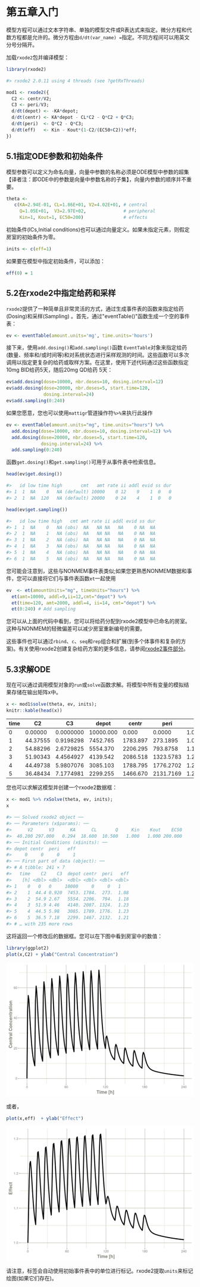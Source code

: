 # 第五章入门

模型方程可以通过文本字符串、单独的模型文件或R表达式来指定。微分方程和代数方程都是允许的。微分方程由`d/dt(var_name) =`指定。不同方程间可以用英文分号分隔开。

加载`rxode2`包并编译模型：

```R
library(rxode2)
```

```R
#> rxode2 2.0.11 using 4 threads (see ?getRxThreads)
```

```R
mod1 <- rxode2({
  C2 <- centr/V2;
  C3 <- peri/V3;
  d/dt(depot) <- -KA*depot;
  d/dt(centr) <- KA*depot - CL*C2 - Q*C2 + Q*C3;
  d/dt(peri)  <- Q*C2 - Q*C3;
  d/dt(eff)   <- Kin - Kout*(1-C2/(EC50+C2))*eff;
})
```

## 5.1指定ODE参数和初始条件

模型参数可以定义为命名向量，向量中参数的名称必须是ODE模型中参数的超集【译者注：即ODE中的参数是向量中参数名称的子集】，向量内参数的顺序并不重要。

```R
theta <- 
   c(KA=2.94E-01, CL=1.86E+01, V2=4.02E+01, # central 
     Q=1.05E+01,  V3=2.97E+02,              # peripheral
     Kin=1, Kout=1, EC50=200)               # effects
```

初始条件(ICs,Initial conditions)也可以通过向量定义。如果未指定元素，则假定房室的初始条件为零。

```R
inits <- c(eff=1)
```

如果要在模型中指定初始条件，可以添加：

```R
eff(0) = 1
```

## 5.2在rxode2中指定给药和采样

`rxode2`提供了一种简单且非常灵活的方式，通过生成事件表的函数来指定给药(Dosing)和采样(Sampling) 。首先，通过"eventTable()"函数生成一个空的事件表：

```R
ev <- eventTable(amount.units='mg', time.units='hours')
```

接下来，使用`add.dosing()`和`add.sampling()`函数 `EventTable`对象来指定给药(数量、频率和/或时间等)和对系统状态进行采样观测的时间。这些函数可以多次调用以指定更复杂的给药或取样方案。在这里，使用下述代码通过这些函数指定10mg BID给药5天，随后20mg QD给药 5天：

```R
ev$add.dosing(dose=10000, nbr.doses=10, dosing.interval=12)
ev$add.dosing(dose=20000, nbr.doses=5, start.time=120,
              dosing.interval=24)
ev$add.sampling(0:240)
```

如果您愿意，您也可以使用`mattigr`管道操作符`%>%`来执行此操作

```R
ev <- eventTable(amount.units="mg", time.units="hours") %>%
  add.dosing(dose=10000, nbr.doses=10, dosing.interval=12) %>%
  add.dosing(dose=20000, nbr.doses=5, start.time=120,
             dosing.interval=24) %>%
  add.sampling(0:240)
```

函数`get.dosing()`和`get.sampling()`可用于从事件表中检索信息。

```R
head(ev$get.dosing())
```

```R
#>   id low time high       cmt   amt rate ii addl evid ss dur
#> 1  1  NA    0   NA (default) 10000    0 12    9    1  0   0
#> 2  1  NA  120   NA (default) 20000    0 24    4    1  0   0
```

```R
head(ev$get.sampling())
```

```R
#>   id low time high   cmt amt rate ii addl evid ss dur
#> 1  1  NA    0   NA (obs)  NA   NA NA   NA    0 NA  NA
#> 2  1  NA    1   NA (obs)  NA   NA NA   NA    0 NA  NA
#> 3  1  NA    2   NA (obs)  NA   NA NA   NA    0 NA  NA
#> 4  1  NA    3   NA (obs)  NA   NA NA   NA    0 NA  NA
#> 5  1  NA    4   NA (obs)  NA   NA NA   NA    0 NA  NA
#> 6  1  NA    5   NA (obs)  NA   NA NA   NA    0 NA  NA
```

您可能会注意到，这些与NONMEM事件表类似;如果您更熟悉NONMEM数据和事件，您可以直接将它们与事件表函数`et`一起使用

```R
ev  <- et(amountUnits="mg", timeUnits="hours") %>%
  et(amt=10000, addl=9,ii=12,cmt="depot") %>%
  et(time=120, amt=2000, addl=4, ii=14, cmt="depot") %>%
  et(0:240) # Add sampling 
```

您可以从上面的代码中看到，您可以将给药分配到rxode2模型中已命名的房室。这种与NONMEM的轻微偏差可以减少房室重新编号的需要。

这些事件也可以通过`rbind`、`c`、`seq`和`rep`组合和扩展(到多个体事件和复杂的方案)。有关使用rxode2创建复杂给药方案的更多信息，请参阅[rxode2事件部分](https://nlmixr2.github.io/rxode2/articles/rxode2-event-types.html)。

## 5.3求解ODE

现在可以通过调用模型对象的`run`或`solve`函数求解。将模型中所有变量的模拟结果存储在输出矩阵x中。

```R
x <- mod1$solve(theta, ev, inits);
knitr::kable(head(x))
```

| time | C2       | C3        | depot     | centr    | peri      | eff      |
| ---- | -------- | --------- | --------- | -------- | --------- | -------- |
| 0    | 0.00000  | 0.0000000 | 10000.000 | 0.000    | 0.0000    | 1.000000 |
| 1    | 44.37555 | 0.9198298 | 7452.765  | 1783.897 | 273.1895  | 1.084664 |
| 2    | 54.88296 | 2.6729825 | 5554.370  | 2206.295 | 793.8758  | 1.180825 |
| 3    | 51.90343 | 4.4564927 | 4139.542  | 2086.518 | 1323.5783 | 1.228914 |
| 4    | 44.49738 | 5.9807076 | 3085.103  | 1788.795 | 1776.2702 | 1.234610 |
| 5    | 36.48434 | 7.1774981 | 2299.255  | 1466.670 | 2131.7169 | 1.214742 |

您也可以求解这模型并创建一个rxode2数据框：

```R
x <- mod1 %>% rxSolve(theta, ev, inits);
x
```

```R
#> ── Solved rxode2 object ──
#> ── Parameters (x$params): ──
#>      V2      V3      KA      CL       Q     Kin    Kout    EC50 
#>  40.200 297.000   0.294  18.600  10.500   1.000   1.000 200.000 
#> ── Initial Conditions (x$inits): ──
#> depot centr  peri   eff 
#>     0     0     0     1 
#> ── First part of data (object): ──
#> # A tibble: 241 × 7
#>   time    C2    C3  depot centr  peri   eff
#>    [h] <dbl> <dbl>  <dbl> <dbl> <dbl> <dbl>
#> 1    0   0   0     10000     0     0   1   
#> 2    1  44.4 0.920  7453. 1784.  273.  1.08
#> 3    2  54.9 2.67   5554. 2206.  794.  1.18
#> 4    3  51.9 4.46   4140. 2087. 1324.  1.23
#> 5    4  44.5 5.98   3085. 1789. 1776.  1.23
#> 6    5  36.5 7.18   2299. 1467. 2132.  1.21
#> # … with 235 more rows
```

这将返回一个修改后的数据框。您可以在下图中看到房室中的数值：

```R
library(ggplot2)
plot(x,C2) + ylab("Central Concentration")
```

![](assets/intro-central-1.png)

或者，

```R
plot(x,eff)  + ylab("Effect")
```

![](assets/intro-effect-1.png)

请注意，标签会自动使用初始事件表中的单位进行标记。rxode2提取`units`来标记绘图(如果它们存在)。